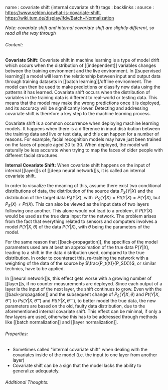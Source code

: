 name : covariate shift (internal covariate shift)
tags : 
backlinks : 
source : https://www.seldon.io/what-is-covariate-shift, https://wiki.tum.de/display/lfdv/Batch+Normalization

*Note: covariate shift and internal covariate shift are slightly different, so read all the way through*
###### Content:
**Covariate Shift:**
Covariate shift in machine learning is a type of model drift which occurs when the distribution of [[independent]] variables changes between the training environment and the live environment. In [[supervised learning]] a model will learn the relationship between input and output data through training datasets in [[batch learning]]/offline environment. The model can then be used to make predictions or classify new data using the patterns it has learned. Covariate shift occurs when the distribution of variables in the training data is different to real-world or testing data. This means that the model may make the wrong predictions once it is deployed, and its accuracy will be significantly lower. Detecting and addressing covariate shift is therefore a key step to the machine learning process. 

Covariate shift is a common occurrence when deploying machine learning models. It happens when there is a difference in input distribution between the training data and live or test data, and this can happen for a number of reasons. For example, facial recognition models may have just been trained on the faces of people aged 20 to 30. When deployed, the model will naturally be less accurate when trying to map the faces of older people with different facial structures.  

**Internal Covariate Shift:**
When covariate shift happens on the input of internal [[layer]]s of [[deep neural network]]s, it is called an internal covariate shift.

In order to visualize the meaning of this, assume there exist two conditional distributions of data, the distribution of the source data $P_S(Y|X)$ and the distribution of the target data $P_t(Y|X)$, with  $P_S(Y|X)=Pt(Y|X)=P(Y|X)$, but $P_S(X) \neq Pt(X)$. This can also be viewed as the input data of two layers following one another. This alone would not lead to a problem, if $P(Y|X)$ would be used as the true data input for the network. The problem arises from the fact that everything related to sensors and computers involves a model $P(Y|X,\theta)$ of the data $P(Y|X)$, with $\theta$ being the parameters of the model.

For the same reason that [[back-propagation]], the specifics of the model parameters used are at best an approximation of the true data $P(Y|X)$, leading to a shift in the data distribution used, compared to the true distribution. In order to counteract this, re-training the network with a weighting of the data of the source by $\frac{P_t(X)}{P_S(X)}$, or similar technics, have to be applied.

In [[neural network]]s, this effect gets worse with a growing number of [[layer]]s, if no counter measurements are deployed. Since each output of a layer is the input of the next layer, the shift continues to grow. Even with the [[back-propagation]] and the subsequent change of $P_S(Y|X,\theta)$ and $Pt(Y|X,\theta'')$ to $Ps(Y|X,\theta''')$ and $Pt(Y|X,\theta'''')$, to better model the true data, the new parameters are based on the old, faulty data distribution, due to the aforementioned internal covariate shift. This effect can be minimal, if only a few layers are used, otherwise this has to be addressed through methods like [[batch normalization]] and [[layer normalization]].

###### Properties:
- Sometimes called "internal covariate shift" when dealing with the covariates inside of the model (i.e. the input to one layer from another layer)
- Covariate shift can be a sign that the model lacks the ability to generalize adequately.

###### Additional Thoughts:
